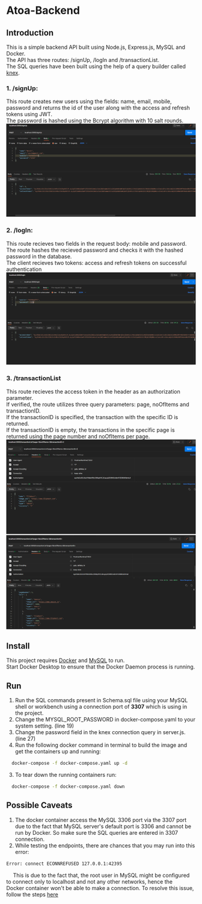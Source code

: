 # Atoa-Backend
## Introduction
This is a simple backend API built using Node.js, Express.js, MySQL and Docker.\
The API has three routes: /signUp, /logIn and /transactionList.\
The SQL queries have been built using the help of a query builder called [knex](https://knexjs.org/). 
### 1. /signUp:
This route creates new users using the fields: name, email, mobile, password and returns the id of the user along with the access and refresh tokens using JWT.\
The password is hashed using the Bcrypt algorithm with 10 salt rounds.
![image](/testcases/signin.PNG)
### 2. /logIn: 
This route recieves two fields in the request body: mobile and password.\
The route hashes the recieved password and checks it with the hashed password in the database.\
The client recieves two tokens: access and refresh tokens on successful authentication
![image](/testcases/login.PNG)
### 3. /transactionList
This route recieves the access token in the header as an authorization parameter.\
If verified, the route utilizes three query parameters: page, noOfItems and transactionID.\
If the transactionID is specified, the transaction with the specific ID is returned.\
If the transactionID is empty, the transactions in the specific page is returned using the page number and noOfItems per page.\
![image](/testcases/singleTransaction.PNG)
![image](/testcases/transactionlist.PNG)
## Install
This project requires [Docker](https://docs.docker.com/get-docker/) and [MySQL](https://www.mysql.com/) to run.\
Start Docker Desktop to ensure that the Docker Daemon process is running.

## Run
1. Run the SQL commands present in Schema.sql file using your MySQL shell or workbench using a connection port of **3307** which is using in the project.
2. Change the MYSQL_ROOT_PASSWORD in docker-compose.yaml to your system setting. (line 19)
3. Change the password field in the knex connection query in server.js. (line 27)
4. Run the following docker command in terminal to build the image and get the containers up and running:
  ```bash
    docker-compose -f docker-compose.yaml up -d
  ```
3. To tear down the running containers run:
```bash
  docker-compose -f docker-compose.yaml down
```
## Possible Caveats
1. The docker container access the MySQL 3306 port via the 3307 port due to the fact that MySQL server's default port is 3306 and cannot be run by Docker. So make sure the SQL queries are entered in 3307 connection. 
2. While testing the endpoints, there are chances that you may run into this error:
```bash
Error: connect ECONNREFUSED 127.0.0.1:42395
```
&emsp; This is due to the fact that, the root user in MySQL might be configured to connect only to localhost and not any other networks, hence the &emsp; Docker container won't be able to make a connection. To resolve this issue, follow the steps [here](https://github.com/stsvilik/wdio-docker-service/issues/78)
